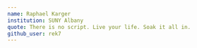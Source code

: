 ```yaml
---
name: Raphael Karger
institution: SUNY Albany
quote: There is no script. Live your life. Soak it all in.
github_user: rek7
---
```

